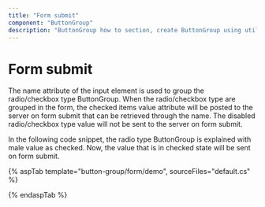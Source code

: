 ```yaml
---
title: "Form submit"
component: "ButtonGroup"
description: "ButtonGroup how to section, create ButtonGroup using util function, icons, form submit, show selected state on initial render."
---
```


# Form submit

The name attribute of the input element is used to group the radio/checkbox type ButtonGroup. When the radio/checkbox type are grouped
in the form, the checked items value attribute will be posted to the server on form submit that can be retrieved through the name. The disabled
radio/checkbox type value will not be sent to the server on form submit.

In the following code snippet, the radio type ButtonGroup is explained with male value as checked.
Now, the value that is in checked state will be sent on form submit.

{% aspTab template="button-group/form/demo", sourceFiles="default.cs" %}

{% endaspTab %}